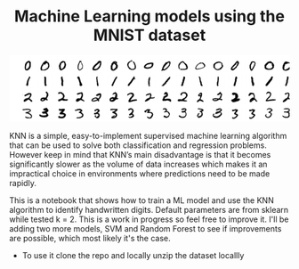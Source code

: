 <h1 align="center">Machine Learning models using the MNIST dataset</h1>

![alt text](https://github.com/EugenioGrant/Machine-Learning-w-MNIST/blob/master/images/digits.png)

KNN is a simple, easy-to-implement supervised machine learning algorithm that can be used to solve both classification and regression problems. However keep in mind that KNN’s main disadvantage is that it becomes significantly slower as the volume of data increases which makes it an impractical choice in environments where predictions need to be made rapidly.

This is a notebook that shows how to train a ML model and use the KNN algorithm to identify handwritten digits. Default parameters are from sklearn while tested k = 2. This is a work in progress so feel free to improve it. I'll be adding two more models, SVM and Random Forest to see if improvements are possible, which most likely it's the case.

* To use it clone the repo and locally unzip the dataset locallly
